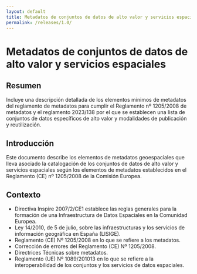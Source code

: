 ```yaml
---
layout: default
title: Metadatos de conjuntos de datos de alto valor y servicios espaciales
permalink: /releases/1.0/
---
```


# Metadatos de conjuntos de datos de alto valor y servicios espaciales

## Resumen

Incluye una descripción detallada de los elementos mínimos de metadatos del reglamento de metadatos para cumplir el Reglamento nº 1205/2008 de metadatos y el reglamento 2023/138 por el que se establecen una lista de conjuntos de datos específicos de alto valor y modalidades de publicación y reutilización.

## Introducción

Este documento describe los elementos de metadatos geoespaciales que lleva asociado la catalogación de los conjuntos de datos de alto valor y servicios espaciales según los elementos de metadatos establecidos en el Reglamento (CE) nº 1205/2008 de la Comisión Europea.

## Contexto

- Directiva Inspire 2007/2/CE1 establece las reglas generales para la formación de una Infraestructura de Datos Espaciales en la Comunidad Europea.
- Ley 14/2010, de 5 de julio, sobre las infraestructuras y los servicios de información geográfica en España (LISIGE).
- Reglamento (CE) Nº 1205/2008 en lo que se refiere a los metadatos.
- Corrección de errores del Reglamento (CE) Nº 1205/2008.
- Directrices Técnicas sobre metadatos.
- Reglamento (UE) Nº 1089/201013 en lo que se refiere a la interoperabilidad de los conjuntos y los servicios de datos espaciales.
